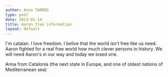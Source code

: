```yaml
---
author: Anna TARRÉS
type: post
date: 2013-01-14
title: Aaron free information
layout: default
---
```

I'm catalan. I love freedom. I belive that the world isn't free like us need. Aaron fighted for a real free world how much clever persons in history. We will need Aaron's in our way and today we losed one.

Anna from Catalonia (the next state in Europe, and one of oldest nations of Mediterranean sea)